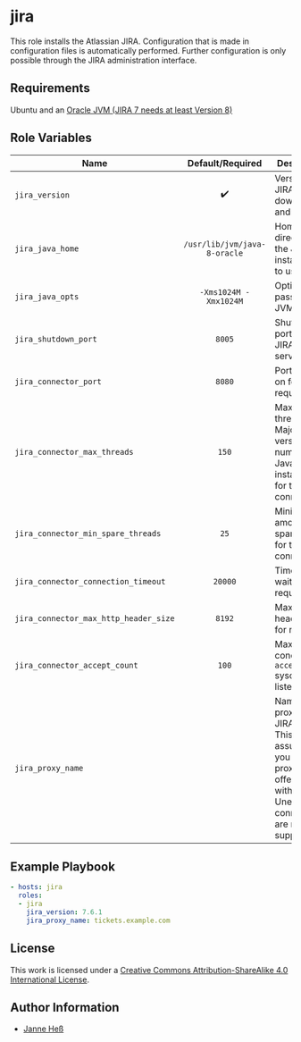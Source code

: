 # jira

This role installs the Atlassian JIRA.
Configuration that is made in configuration files is automatically performed.
Further configuration is only possible through the JIRA administration interface.

## Requirements

Ubuntu and an [Oracle JVM (JIRA 7 needs at least Version 8)](https://github.com/stuvusIT/oracle-java)

## Role Variables

| Name                                  | Default/Required             | Description                                                                                                                                    |
|---------------------------------------|:----------------------------:|------------------------------------------------------------------------------------------------------------------------------------------------|
| `jira_version`                        | :heavy_check_mark:           | Version of JIRA to download and install                                                                                                        |
| `jira_java_home`                      | `/usr/lib/jvm/java-8-oracle` | Home directory of the Java installation to use                                                                                                 |
| `jira_java_opts`                      | `-Xms1024M -Xmx1024M`        | Options to pass to the JVM                                                                                                                     |
| `jira_shutdown_port`                  | `8005`                       | Shutdown port for JIRA's server.xml                                                                                                            |
| `jira_connector_port`                 | `8080`                       | Port to listen on for requests                                                                                                                 |
| `jira_connector_max_threads`          | `150`                        | Maximum threads to Major version number of Java to install use for the connector                                                               |
| `jira_connector_min_spare_threads`    | `25`                         | Minimum amount of spare theads for the connector                                                                                               |
| `jira_connector_connection_timeout`   | `20000`                      | Timeout to wait for requests                                                                                                                   |
| `jira_connector_max_http_header_size` | `8192`                       | Maximum header size for requests                                                                                                               |
| `jira_connector_accept_count`         | `100`                        | Maximum concurrent `accept` syscalls for listening                                                                                             |
| `jira_proxy_name`                     | ` `                          | Name of the proxy to run JIRA behind. This role assumes you use a proxy which offers JIRA with TLS. Unencrypted connections are not supported. |

## Example Playbook

```yml
- hosts: jira
  roles:
  - jira
    jira_version: 7.6.1
    jira_proxy_name: tickets.example.com
```

## License

This work is licensed under a [Creative Commons Attribution-ShareAlike 4.0 International License](https://creativecommons.org/licenses/by-sa/4.0/).

## Author Information

- [Janne Heß](https://github.com/dasJ)
